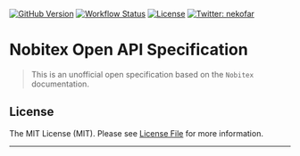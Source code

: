[![GitHub Version][icon-release]][link-release]
[![Workflow Status][icon-workflow]][link-workflow]
[![License][icon-license]][link-license]
[![Twitter: nekofar][icon-twitter]][link-twitter]

# Nobitex Open API Specification

> This is an unofficial open specification based on the `Nobitex` documentation.

## License

The MIT License (MIT). Please see [License File](LICENSE) for more information.

---
[icon-twitter]: https://img.shields.io/twitter/follow/nekofar.svg?style=flat
[icon-release]: https://img.shields.io/github/v/release/nekofar/nobitex-api-openapi-specs?include_prereleases
[icon-license]: https://img.shields.io/github/license/nekofar/nobitex-api-openapi-specs.svg
[icon-workflow]: https://img.shields.io/github/workflow/status/nekofar/nobitex-api-openapi-specs/Tests

[link-twitter]: https://twitter.com/nekofar
[link-release]: https://github.com/nekofar/nobitex-api-openapi-specs/releases
[link-license]: https://github.com/nekofar/nobitex-api-openapi-specs/blob/master/LICENSE
[link-workflow]: https://github.com/nekofar/nobitex-api-openapi-specs/actions/workflows/tests.yml

